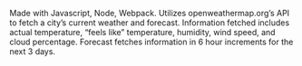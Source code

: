 Made with Javascript, Node, Webpack. 
Utilizes openweathermap.org’s API to fetch a city’s current weather and forecast. 
Information fetched includes actual temperature, “feels like” temperature, humidity, wind speed, and cloud percentage. 
Forecast fetches information in 6 hour increments for the next 3 days.
